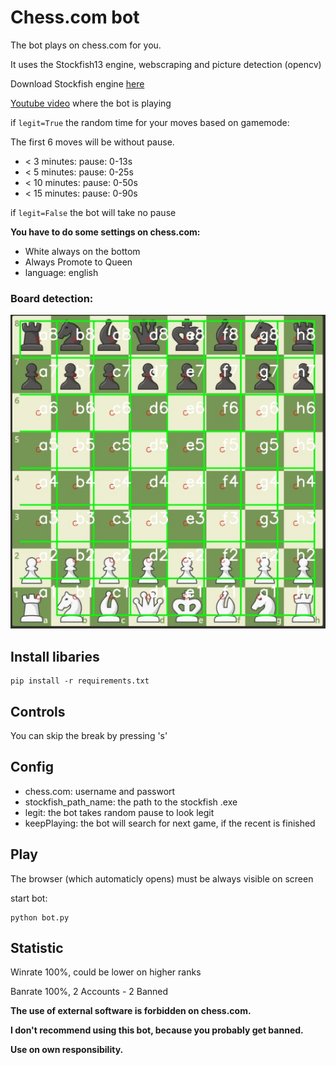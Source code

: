# Chess.com bot

The bot plays on chess.com for you.

It uses the Stockfish13 engine, webscraping and picture detection (opencv)

Download Stockfish engine [here](https://stockfishchess.org/)

[Youtube video](https://youtu.be/17iM9LtQpU0) where the bot is playing

if ```legit=True``` the random time for your moves based on gamemode:

The first 6 moves will be without pause.

* < 3 minutes: pause: 0-13s
* < 5 minutes: pause: 0-25s
* < 10 minutes: pause: 0-50s
* < 15 minutes: pause: 0-90s

if ```legit=False``` the bot will take no pause



**You have to do some settings on chess.com:**
* White always on the bottom
* Always Promote to Queen
* language: english


### Board detection:
![Board result](/coordinates_detection.PNG)


## Install libaries

```
pip install -r requirements.txt
```

## Controls

You can skip the break by pressing 's'


## Config

* chess.com: username and passwort
* stockfish_path_name: the path to the stockfish .exe
* legit: the bot takes random pause to look legit
* keepPlaying: the bot will search for next game, if the recent is finished

## Play

The browser (which automaticly opens) must be always visible on screen

start bot:
```
python bot.py
```
## Statistic

Winrate 100%, could be lower on higher ranks

Banrate 100%, 2 Accounts - 2 Banned

**The use of external software is forbidden on chess.com.**

**I don't recommend using this bot, because you probably get banned.**

**Use on own responsibility.**

